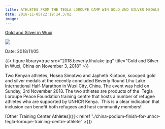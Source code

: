 ```yaml
---
title: ATHLETES FROM THE TEGLA LOROUPE CAMP WIN GOLD AND SILVER MEDALS IN CHINA
date: 2018-11-05T22:19:14.370Z
image:
---
```

[Gold and Silver in Wuxi](../assets/media/2018.beverly.lihulake.jpg)


![](https://web.archive.org/web/20200812031858im_/http://teglapeacefoundation.org/wp-content/uploads/2018/11/4.jpg)

Date: 2018/11/05

{{< figure library=true src="2018.beverly.lihulake.jpg" title="Gold and Silver in Wuxi, China on November 3, 2018" >}}

Two Kenyan athletes, Hosea Simotwo and Japheth Kiptoon, scooped gold and silver medals at the recently concluded Beverly Round Lihu Lake International Half-Marathon in Wuxi City, China. The event was held on Sunday, 3rd November 2018. The two athletes are products of the  Tegla Loroupe Peace Foundation training centre that hosts a number of refugee athletes who are supported by UNHCR Kenya.  This is a clear indication that inclusion can benefit both refugees and host community members!

\[Other Training Center Athletes]({{< relref "./china-podium-finish-for-unhcr-tegla-loroupe-training-centre-athlete" >}})